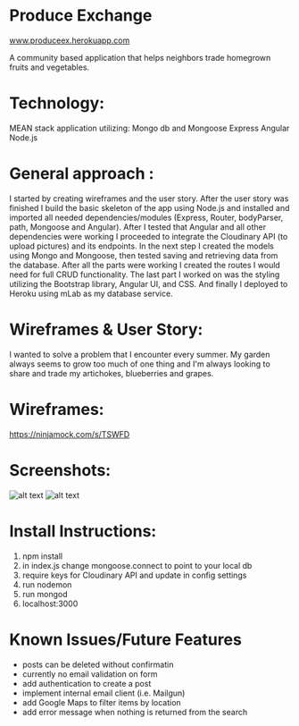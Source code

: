 # Produce Exchange
www.produceex.herokuapp.com

A community based application that helps neighbors trade homegrown fruits and vegetables. 


# Technology:
MEAN stack application utilizing: 
Mongo db and Mongoose
Express
Angular 
Node.js


# General approach :
I started by creating wireframes and the user story. After the user story was finished I build the basic skeleton of the app using Node.js and installed and imported all needed dependencies/modules (Express, Router, bodyParser, path, Mongoose and Angular). After I tested that Angular and all other dependencies were working I proceeded to integrate the Cloudinary API (to upload pictures) and its endpoints. In the next step I created the models using Mongo and Mongoose, then tested saving and retrieving data from the database. After all the parts were working I created the routes I would need for full CRUD functionality. The last part I worked on was the styling utilizing the Bootstrap library, Angular UI, and CSS. 
And finally I deployed to Heroku using mLab as my database service.


 # Wireframes & User Story: 
 I wanted to solve a problem that I encounter every summer. My garden always seems to grow too much of one thing and I'm always looking to share and trade my artichokes, blueberries and grapes. 


# Wireframes:

https://ninjamock.com/s/TSWFD
# Screenshots:

![alt text](http://res.cloudinary.com/dia36odnd/image/upload/v1465583662/Screen_Shot_2016-06-10_at_9.38.30_AM_clc5wl.png "Landing page")
![alt text](http://res.cloudinary.com/dia36odnd/image/upload/v1465583652/Screen_Shot_2016-06-10_at_9.39.25_AM_ffzx7u.png "create a post")


# Install Instructions:
1. npm install
2. in index.js change mongoose.connect to point to your local db
3. require keys for Cloudinary API and update in config settings
4. run nodemon
5. run mongod 
6. localhost:3000

# Known Issues/Future Features
- posts can be deleted without confirmatin
- currently no email validation on form
- add authentication to create a post
- implement internal email client (i.e. Mailgun)
- add Google Maps to filter items by location
- add error message when nothing is returned from the search

